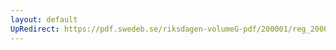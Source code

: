 ```yaml
---
layout: default
UpRedirect: https://pdf.swedeb.se/riksdagen-volumeG-pdf/200001/reg_200001/reg_200001_0453.pdf
---
```


